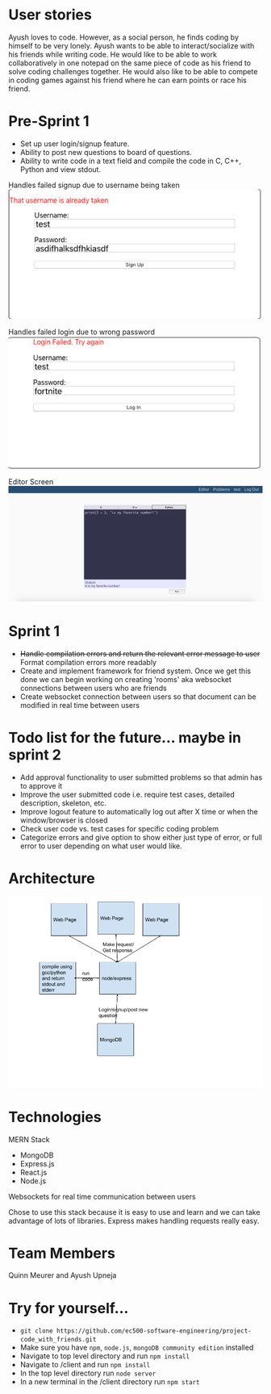 # User stories
Ayush loves to code. However, as a social person, he finds coding by himself to be very lonely. Ayush wants to be able to interact/socialize with his friends while writing code. He would like to be able to work collaboratively in one notepad on the same piece of code as his friend to solve coding challenges together. He would also like to be able to compete in coding games against his friend where he can earn points or race his friend.

# Pre-Sprint 1
* Set up user login/signup feature.
* Ability to post new questions to board of questions.
* Ability to write code in a text field and compile the code in C, C++, Python and view stdout.

Handles failed signup due to username being taken  
![image1](./Images/failed_signup.png)

Handles failed login due to wrong password  
![image2](./Images/failed_login.png)

Editor Screen  
![image3](./Images/PreSprint1Screenshot.png)

# Sprint 1
* ~~Handle compilation errors and return the relevant error message to user~~ Format compilation errors more readably
* Create and implement framework for friend system. Once we get this done we can begin working on creating 'rooms' aka websocket connections between users who are friends
* Create websocket connection between users so that document can be modified in real time between users

# Todo list for the future... maybe in sprint 2
* Add approval functionality to user submitted problems so that admin has to approve it
* Improve the user submitted code i.e. require test cases, detailed description, skeleton, etc.
* Improve logout feature to automatically log out after X time or when the window/browser is closed
* Check user code vs. test cases for specific coding problem
* Categorize errors and give option to show either just type of error, or full error to user depending on what user would like.

# Architecture
![image4](./Images/Architecture.png)

# Technologies
MERN Stack
* MongoDB
* Express.js
* React.js
* Node.js

Websockets for real time communication between users

Chose to use this stack because it is easy to use and learn and we can take advantage of lots of libraries. Express makes handling requests really easy.

# Team Members
Quinn Meurer and Ayush Upneja

# Try for yourself...
* `git clone https://github.com/ec500-software-engineering/project-code_with_friends.git`  
* Make sure you have `npm`, `node.js`, `mongoDB community edition` installed  
* Navigate to top level directory and run `npm install`  
* Navigate to /client and run `npm install`
* In the top level directory run `node server`
* In a new terminal in the /client directory run `npm start`
